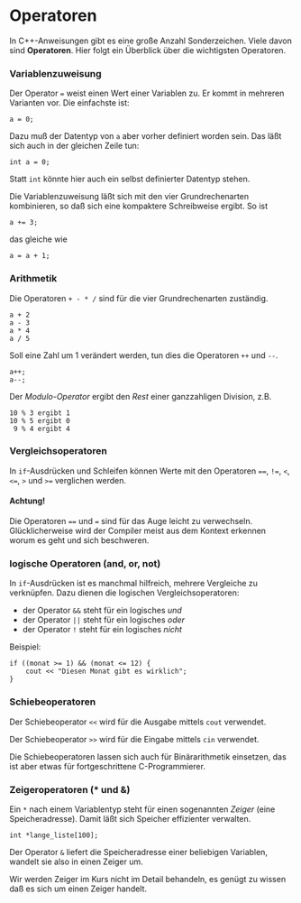 
# Operatoren

In C++-Anweisungen gibt es eine große Anzahl Sonderzeichen. Viele davon sind **Operatoren**. Hier folgt ein Überblick über die wichtigsten Operatoren.

### Variablenzuweisung

Der Operator `=` weist einen Wert einer Variablen zu. Er kommt in mehreren Varianten vor. Die einfachste ist:

    a = 0;

Dazu muß der Datentyp von `a` aber vorher definiert worden sein. Das läßt sich auch in der gleichen Zeile tun:

    int a = 0;

Statt `int` könnte hier auch ein selbst definierter Datentyp stehen.

Die Variablenzuweisung läßt sich mit den vier Grundrechenarten kombinieren, so daß sich eine kompaktere Schreibweise ergibt. So ist

    a += 3;

das gleiche wie

    a = a + 1;


### Arithmetik

Die Operatoren `+ - * /` sind für die vier Grundrechenarten zuständig.

    a + 2
    a - 3
    a * 4
    a / 5

Soll eine Zahl um 1 verändert werden, tun dies die Operatoren `++` und `--`.

    a++;
    a--;

Der *Modulo-Operator* ergibt den *Rest* einer ganzzahligen Division, z.B.

    10 % 3 ergibt 1
    10 % 5 ergibt 0
     9 % 4 ergibt 4


### Vergleichsoperatoren

In `if`-Ausdrücken und Schleifen können Werte mit den Operatoren `==`, `!=`, `<`, `<=`, `>` und `>=` verglichen werden.

#### Achtung!

Die Operatoren `==` und `=` sind für das Auge leicht zu verwechseln. Glücklicherweise wird der Compiler meist aus dem Kontext erkennen worum es geht und sich beschweren.

### logische Operatoren (and, or, not)

In `if`-Ausdrücken ist es manchmal hilfreich, mehrere Vergleiche zu verknüpfen. Dazu dienen die logischen Vergleichsoperatoren:

* der Operator `&&` steht für ein logisches *und*
* der Operator `||` steht für ein logisches *oder*
* der Operator `!` steht für ein logisches *nicht*

Beispiel:

    if ((monat >= 1) && (monat <= 12) {
    	cout << "Diesen Monat gibt es wirklich";
    }

### Schiebeoperatoren

Der Schiebeoperator `<<` wird für die Ausgabe mittels `cout` verwendet.

Der Schiebeoperator `>>` wird für die Eingabe mittels `cin` verwendet.

Die Schiebeoperatoren lassen sich auch für Binärarithmetik einsetzen, das ist aber etwas für fortgeschrittene C-Programmierer.


### Zeigeroperatoren (* und &)

Ein `*` nach einem Variablentyp steht für einen sogenannten *Zeiger* (eine Speicheradresse). Damit läßt sich Speicher effizienter verwalten.

    int *lange_liste[100];

Der Operator `&` liefert die Speicheradresse einer beliebigen Variablen, wandelt sie also in einen Zeiger um.

Wir werden Zeiger im Kurs nicht im Detail behandeln, es genügt zu wissen daß es sich um einen Zeiger handelt.
